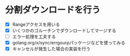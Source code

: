 # 分割ダウンロードを行う
- [x] Rangeアクセスを用いる
- [x] いくつかのゴルーチンでダウンロードしてマージする
- [ ] エラー処理を工夫する
- [x] golang.org/x/sync/errgourpパッケージなどを使ってみる
- [x] キャンセルが発生した場合の実装を行う
